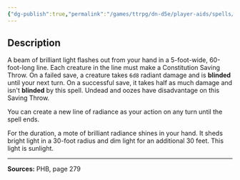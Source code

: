 ```yaml
---
{"dg-publish":true,"permalink":"/games/ttrpg/dn-d5e/player-aids/spells/level-6/sunbeam/","tags":["ttrpg/dnd/5e","verbal","somatic","material","concentration","spell"],"noteIcon":""}
---
```



## Description
A beam of brilliant light flashes out from your hand in a 5-foot-wide, 60-foot-long line.
Each creature in the line must make a Constitution Saving Throw.
On a failed save, a creature takes `6d8` radiant damage and is **blinded** until your next turn.
On a successful save, it takes half as much damage and isn't **blinded** by this spell.
Undead and oozes have disadvantage on this Saving Throw.

You can create a new line of radiance as your action on any turn until the spell ends.

For the duration, a mote of brilliant radiance shines in your hand.
It sheds bright light in a 30-foot radius and dim light for an additional 30 feet.
This light is sunlight.

---

**Sources:** PHB, page 279
